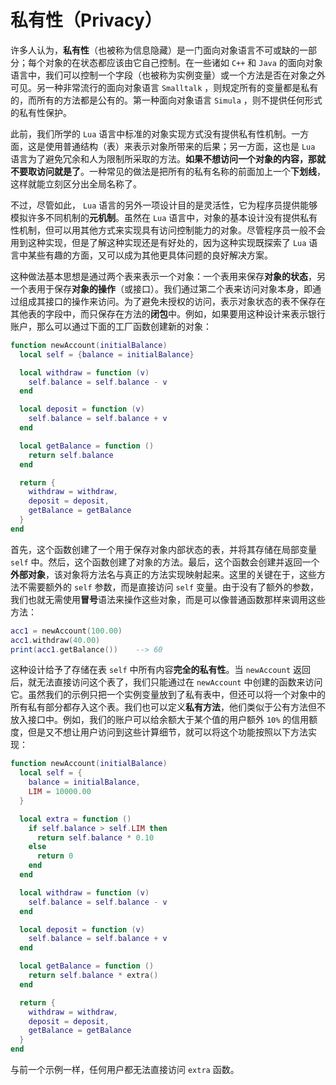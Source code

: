 # 私有性（Privacy）

许多人认为，**私有性**（也被称为信息隐藏）是一门面向对象语言不可或缺的一部分；每个对象的在状态都应该由它自己控制。在一些诸如 `C++` 和 `Java` 的面向对象语言中，我们可以控制一个字段（也被称为实例变量）或一个方法是否在对象之外可见。另一种非常流行的面向对象语言 `Smalltalk` ，则规定所有的变量都是私有的，而所有的方法都是公有的。第一种面向对象语言 `Simula` ，则不提供任何形式的私有性保护。

此前，我们所学的 `Lua` 语言中标准的对象实现方式没有提供私有性机制。一方面，这是使用普通结构（表）来表示对象所带来的后果；另一方面，这也是 `Lua` 语言为了避免冗余和人为限制所采取的方法。**如果不想访问一个对象的内容，那就不要取访问就是了**。一种常见的做法是把所有的私有名称的前面加上一个**下划线**，这样就能立刻区分出全局名称了。

不过，尽管如此， `Lua` 语言的另外一项设计目的是灵活性，它为程序员提供能够模拟许多不同机制的**元机制**。虽然在 `Lua` 语言中，对象的基本设计没有提供私有性机制，但可以用其他方式来实现具有访问控制能力的对象。尽管程序员一般不会用到这种实现，但是了解这种实现还是有好处的，因为这种实现既探索了 `Lua` 语言中某些有趣的方面，又可以成为其他更具体问题的良好解决方案。

这种做法基本思想是通过两个表来表示一个对象：一个表用来保存**对象的状态**，另一个表用于保存**对象的操作**（或接口）。我们通过第二个表来访问对象本身，即通过组成其接口的操作来访问。为了避免未授权的访问，表示对象状态的表不保存在其他表的字段中，而只保存在方法的**闭包**中。例如，如果要用这种设计来表示银行账户，那么可以通过下面的工厂函数创建新的对象：

```lua
function newAccount(initialBalance)
  local self = {balance = initialBalance}

  local withdraw = function (v)
    self.balance = self.balance - v
  end

  local deposit = function (v)
    self.balance = self.balance + v
  end

  local getBalance = function ()
    return self.balance
  end

  return {
    withdraw = withdraw,
    deposit = deposit,
    getBalance = getBalance
  }
end
```

首先，这个函数创建了一个用于保存对象内部状态的表，并将其存储在局部变量 `self` 中。然后，这个函数创建了对象的方法。最后，这个函数会创建并返回一个**外部对象**，该对象将方法名与真正的方法实现映射起来。这里的关键在于，这些方法不需要额外的 `self` 参数，而是直接访问 `self` 变量。由于没有了额外的参数，我们也就无需使用**冒号**语法来操作这些对象，而是可以像普通函数那样来调用这些方法：

```lua
acc1 = newAccount(100.00)
acc1.withdraw(40.00)
print(acc1.getBalance())    --> 60
```

这种设计给予了存储在表 `self` 中所有内容**完全的私有性**。当 `newAccount` 返回后，就无法直接访问这个表了，我们只能通过在 `newAccount` 中创建的函数来访问它。虽然我们的示例只把一个实例变量放到了私有表中，但还可以将一个对象中的所有私有部分都存入这个表。我们也可以定义**私有方法**，他们类似于公有方法但不放入接口中。例如，我们的账户可以给余额大于某个值的用户额外 `10%` 的信用额度，但是又不想让用户访问到这些计算细节，就可以将这个功能按照以下方法实现：

```lua
function newAccount(initialBalance)
  local self = {
    balance = initialBalance,
    LIM = 10000.00
  }

  local extra = function ()
    if self.balance > self.LIM then
      return self.balance * 0.10
    else
      return 0
    end
  end

  local withdraw = function (v)
    self.balance = self.balance - v
  end

  local deposit = function (v)
    self.balance = self.balance + v
  end

  local getBalance = function ()
    return self.balance * extra()
  end

  return {
    withdraw = withdraw,
    deposit = deposit,
    getBalance = getBalance
  }
end
```

与前一个示例一样，任何用户都无法直接访问 `extra` 函数。
